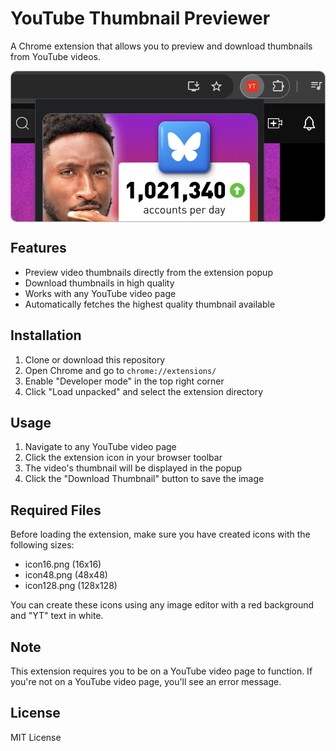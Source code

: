 # YouTube Thumbnail Previewer

A Chrome extension that allows you to preview and download thumbnails from YouTube videos.

<div style="height: 240px; max-width: fit-content; border-radius: 10px; border: 1px solid #aaa; overflow: hidden;" >
    <img
    src="./demo.png" 
    style="max-width: 100%;"
    />
 </div>

## Features

- Preview video thumbnails directly from the extension popup
- Download thumbnails in high quality
- Works with any YouTube video page
- Automatically fetches the highest quality thumbnail available

## Installation

1. Clone or download this repository
2. Open Chrome and go to `chrome://extensions/`
3. Enable "Developer mode" in the top right corner
4. Click "Load unpacked" and select the extension directory

## Usage

1. Navigate to any YouTube video page
2. Click the extension icon in your browser toolbar
3. The video's thumbnail will be displayed in the popup
4. Click the "Download Thumbnail" button to save the image

## Required Files

Before loading the extension, make sure you have created icons with the following sizes:
- icon16.png (16x16)
- icon48.png (48x48)
- icon128.png (128x128)

You can create these icons using any image editor with a red background and "YT" text in white.

## Note

This extension requires you to be on a YouTube video page to function. If you're not on a YouTube video page, you'll see an error message.

## License

MIT License